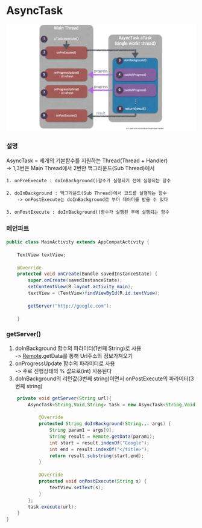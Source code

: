 # AsyncTask

![설명](https://github.com/kps990515/ProgrammingStudy/blob/master/Android/AsyncTask/%EC%98%88%EC%8B%9C.png)

### 설명
AsyncTask = 세개의 기본함수를 지원하는 Thread(Thread + Handler)  
    -> 1,3번은 Main Thread에서 2번만 백그라운드(Sub Thread)에서

    1. onPreExecute : doInBackground()함수가 실행되기 전에 실행되는 함수

    2. doInBackground : 백그라운드(Sub Thread)에서 코드를 실행하는 함수
        -> onPostExecute는 doInBackground로 부터 데이터를 받을 수 있다

    3. onPostExecute : doInBackground()함수가 실행된 후에 실행되는 함수

### 메인파트    
```java
public class MainActivity extends AppCompatActivity {

    TextView textView;

    @Override
    protected void onCreate(Bundle savedInstanceState) {
        super.onCreate(savedInstanceState);
        setContentView(R.layout.activity_main);
        textView = (TextView)findViewById(R.id.textView);

        getServer("http://google.com");

    }
```

### getServer()
  1. doInBackground 함수의 파라미터(1번째 String)로 사용  
    -> [Remote](https://github.com/kps990515/ProgrammingStudy/tree/master/Android/AsyncTask/app).getData를 통해 Url주소의 정보가져오기
  2. onProgressUpdate 함수의 파라미터로 사용  
    -> 주로 진행상태의 % 값으로(int) 사용된다
  3. doInBackground의 리턴값(3번째 string)이면서 onPostExecute의 파라미터(3번째 string)

```java
    private void getServer(String url){
        AsyncTask<String,Void,String> task = new AsyncTask<String,Void,String>() {

            @Override
            protected String doInBackground(String... args) {
                String param1 = args[0];
                String result = Remote.getData(param1);
                int start = result.indexOf("Google");
                int end = result.indexOf("</title>");
                return result.substring(start,end);
            }

            @Override
            protected void onPostExecute(String s) {
                textView.setText(s);
            }
        };
        task.execute(url);
    }
}
